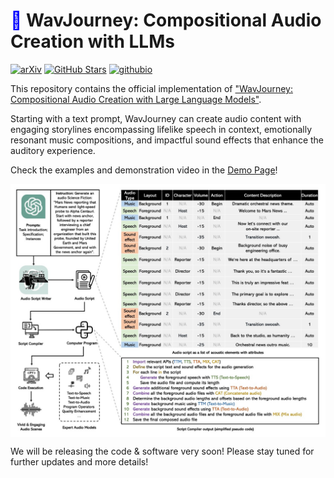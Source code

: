 # <span style="color: blue;">🎵</span> WavJourney: Compositional Audio Creation with LLMs
[![arXiv](https://img.shields.io/badge/arXiv-Paper-<COLOR>.svg)]() [![GitHub Stars](https://img.shields.io/github/stars/Audio-AGI/WavJourney?style=social)](https://github.com/Audio-AGI/WavJourney/) [![githubio](https://img.shields.io/badge/GitHub.io-Demo_Page-blue?logo=Github&style=flat-square)](https://audio-agi.github.io/WavJourney_demopage/) 


This repository contains the official implementation of ["WavJourney: Compositional Audio Creation with Large Language Models"](https://audio-agi.github.io/WavJourney_demopage/).

Starting with a text prompt, WavJourney can create audio content with engaging storylines encompassing lifelike speech in context, emotionally resonant music compositions, and impactful sound effects that enhance the auditory experience.  

Check the examples and demonstration video in the [Demo Page](https://audio-agi.github.io/WavJourney_demopage/)!

<p align="center">
  <img align="middle" width="800" src="assets/WavJourney.png"/>
</p>

We will be releasing the code & software very soon! Please stay tuned for further updates and more details!
